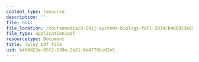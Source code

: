 ```yaml
---
content_type: resource
description: ''
file: null
file_location: /coursemedia/8-591j-systems-biology-fall-2014/b468d23e85f2539a2a216e4770bc02e5_lC3XSwQ62iw.pdf
file_type: application/pdf
resourcetype: Document
title: 3play pdf file
uid: b468d23e-85f2-539a-2a21-6e4770bc02e5
---
```

